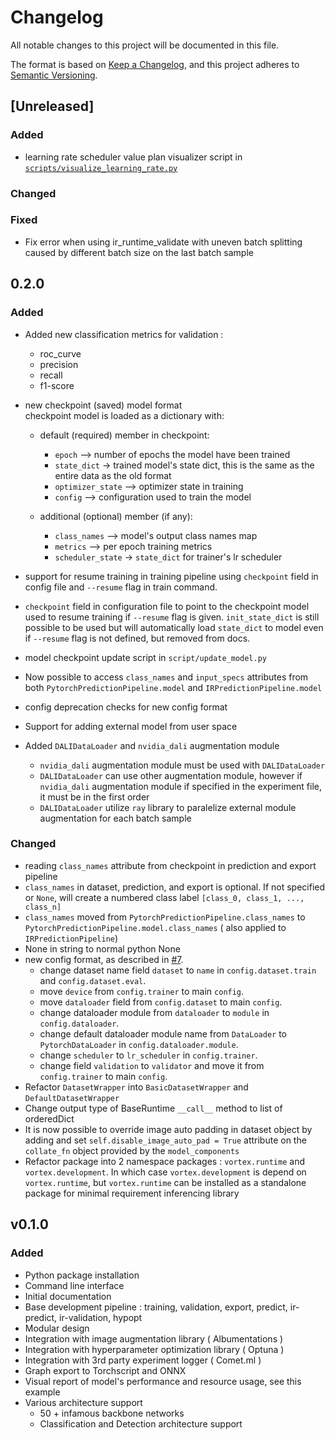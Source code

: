 # Changelog

All notable changes to this project will be documented in this file.

The format is based on [Keep a Changelog](https://keepachangelog.com/en/1.0.0/),
and this project adheres to [Semantic Versioning](https://semver.org/spec/v2.0.0.html).

## [Unreleased]

### Added
- learning rate scheduler value plan visualizer script in [`scripts/visualize_learning_rate.py`](scripts/visualize_learning_rate.py)

### Changed

### Fixed
- Fix error when using ir_runtime_validate with uneven batch splitting caused by different batch size on the last batch sample

## 0.2.0

### Added

- Added new classification metrics for validation :
    - roc_curve
    - precision
    - recall
    - f1-score

- new checkpoint (saved) model format  
  checkpoint model is loaded as a dictionary with:  
  - default (required) member in checkpoint:
    - `epoch` --> number of epochs the model have been trained
    - `state_dict` -> trained model's state dict, this is the same as the entire data as the old format
    - `optimizer_state` --> optimizer state in training
    - `config` --> configuration used to train the model

  - additional (optional) member (if any):
    - `class_names` --> model's output class names map
    - `metrics` --> per epoch training metrics
    - `scheduler_state` -> `state_dict` for trainer's lr scheduler
- support for resume training in training pipeline using `checkpoint` field in config file and `--resume` flag in train command.
- `checkpoint` field in configuration file to point to the checkpoint model used to resume training if `--resume` flag is given. `init_state_dict` is still possible to be used but will automatically load `state_dict` to model even if `--resume` flag is not defined, but removed from docs.
- model checkpoint update script in `script/update_model.py`
- Now possible to access `class_names` and `input_specs` attributes from both `PytorchPredictionPipeline.model` and `IRPredictionPipeline.model`
- config deprecation checks for new config format
- Support for adding external model from user space
- Added `DALIDataLoader` and `nvidia_dali` augmentation module
  - `nvidia_dali` augmentation module must be used with `DALIDataLoader`
  - `DALIDataLoader` can use other augmentation module, however if `nvidia_dali` augmentation module if specified in the experiment file, it must be in the first order
  - `DALIDataLoader` utilize `ray` library to paralelize external module augmentation for each batch sample


### Changed

- reading `class_names` attribute from checkpoint in prediction and export pipeline
- `class_names` in dataset, prediction, and export is optional. If not specified or `None`, will create a numbered class label `[class_0, class_1, ..., class_n]`
- `class_names` moved from `PytorchPredictionPipeline.class_names` to `PytorchPredictionPipeline.model.class_names` ( also applied to `IRPredictionPipeline`)
- None in string to normal python None
- new config format, as described in [#7](https://github.com/nodefluxio/vortex/issues/7).
  - change dataset name field `dataset` to `name` in `config.dataset.train` and `config.dataset.eval`.
  - move `device` from `config.trainer` to main `config`.
  - move `dataloader` field from `config.dataset` to main `config`.
  - change dataloader module from `dataloader` to `module` in `config.dataloader`.
  - change default dataloader module name from `DataLoader` to `PytorchDataLoader` in `config.dataloader.module`.
  - change `scheduler` to `lr_scheduler` in `config.trainer`.
  - change field `validation` to `validator` and move it from `config.trainer` to main `config`.
- Refactor `DatasetWrapper` into `BasicDatasetWrapper` and `DefaultDatasetWrapper`
- Change output type of BaseRuntime `__call__` method to list of orderedDict
- It is now possible to override image auto padding in dataset object by adding and set `self.disable_image_auto_pad = True` attribute on the `collate_fn` object provided by the `model_components`
- Refactor package into 2 namespace packages : `vortex.runtime` and `vortex.development`. In which case `vortex.development` is depend on `vortex.runtime`, but `vortex.runtime` can be installed as a standalone package for minimal requirement inferencing library


## v0.1.0

### Added

- Python package installation
- Command line interface
- Initial documentation
- Base development pipeline : training, validation, export, predict, ir-predict, ir-validation, hypopt
- Modular design
- Integration with image augmentation library ( Albumentations )
- Integration with hyperparameter optimization library ( Optuna )
- Integration with 3rd party experiment logger ( Comet.ml )
- Graph export to Torchscript and ONNX
- Visual report of model's performance and resource usage, see this example
- Various architecture support
  - 50 + infamous backbone networks
  - Classification and Detection architecture support
